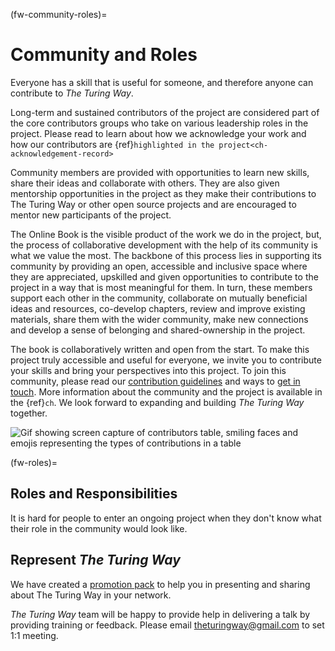 (fw-community-roles)=
# Community and Roles

Everyone has a skill that is useful for someone, and therefore anyone can contribute to _The Turing Way_.

Long-term and sustained contributors of the project are considered part of the core contributors groups who take on various leadership roles in the project.
Please read  to learn about how we acknowledge your work and how our contributors are {ref}`highlighted in the project<ch-acknowledgement-record>`

Community members are provided with opportunities to learn new skills, share their ideas and collaborate with others. 
They are also given mentorship opportunities in the project as they make their contributions to The Turing Way or other open source projects and are encouraged to mentor new participants of the project.

The Online Book is the visible product of the work we do in the project, but, the process of collaborative development with the help of its community is what we value the most.
The backbone of this process lies in supporting its community by providing an open, accessible and inclusive space where they are appreciated, upskilled and given opportunities to contribute to the project in a way that is most meaningful for them.
In turn, these members support each other in the community, collaborate on mutually beneficial ideas and resources, co-develop chapters, review and improve existing materials, share them with the wider community, make new connections and develop a sense of belonging and shared-ownership in the project.

The book is collaboratively written and open from the start.
To make this project truly accessible and useful for everyone, we invite you to contribute your skills and bring your perspectives into this project.
To join this community, please read our [contribution guidelines](https://github.com/alan-turing-institute/the-turing-way/blob/master/CONTRIBUTING.md) and ways to [get in touch](https://github.com/alan-turing-institute/the-turing-way#get-in-touch).
More information about the community and the project is available in the {ref}`ch`.
We look forward to expanding and building _The Turing Way_ together.

![Gif showing screen capture of contributors table, smiling faces and emojis representing the types of contributions in a table](https://media.giphy.com/media/gKIUisnjpj2PS75nOJ/giphy.gif)

(fw-roles)=
## Roles and Responsibilities

It is hard for people to enter an ongoing project when they don't know what their role in the community would look like.

## Represent _The Turing Way_

We have created a [promotion pack](https://github.com/alan-turing-institute/the-turing-way/tree/master/communications/promotion-pack) to help you in presenting and sharing about The Turing Way in your network.

_The Turing Way_ team will be happy to provide help in delivering a talk by providing training or feedback.
Please email [theturingway@gmail.com](mailto:theturingway@gmail.com) to set 1:1 meeting.